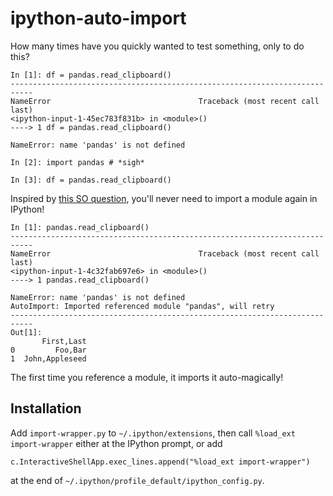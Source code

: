 # ipython-auto-import

How many times have you quickly wanted to test something, only to do this?

```
In [1]: df = pandas.read_clipboard()
---------------------------------------------------------------------------
NameError                                 Traceback (most recent call last)
<ipython-input-1-45ec783f831b> in <module>()
----> 1 df = pandas.read_clipboard()

NameError: name 'pandas' is not defined

In [2]: import pandas # *sigh*

In [3]: df = pandas.read_clipboard()
```

Inspired by [this SO question](http://stackoverflow.com/questions/36112275/make-ipython-import-what-i-mean/36116171#36116171), you'll never need to import a module again in IPython!

```
In [1]: pandas.read_clipboard()
---------------------------------------------------------------------------
NameError                                 Traceback (most recent call last)
<ipython-input-1-4c32fab697e6> in <module>()
----> 1 pandas.read_clipboard()

NameError: name 'pandas' is not defined
AutoImport: Imported referenced module "pandas", will retry
---------------------------------------------------------------------------
Out[1]:
       First,Last
0         Foo,Bar
1  John,Appleseed
```

The first time you reference a module, it imports it auto-magically!

## Installation
Add `import-wrapper.py` to `~/.ipython/extensions`, then call `%load_ext import-wrapper` either at the IPython prompt, or add
```
c.InteractiveShellApp.exec_lines.append("%load_ext import-wrapper")
```
at the end of `~/.ipython/profile_default/ipython_config.py`.

